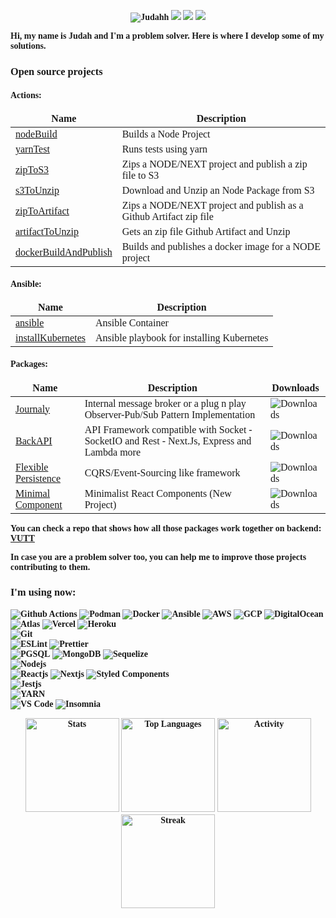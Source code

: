<head>
  <link rel="preload" href="https://jl.business/fonts/Spartan/Spartan-Thin.ttf" as="font" crossorigin="">
  <!--<style>
    @font-face {
      font-family: 'Spartan-Thin';
      src: url("https://jl.business/fonts/Spartan/Spartan-Thin.ttf");
    }
  </style>-->
</head>

<body style="font-family: Spartan-Thin; font-weight: bold;">
  <p align="center">
    <img src="https://komarev.com/ghpvc/?username=Judahh&color=000000&style=flat-square" alt="Judahh" />
    <a href="https://www.linkedin.com/in/judah-holanda/" target="_blank"><img
        src="https://img.shields.io/badge/-Judah%20Holanda-0E0E0E?style=flat-square&logo=Linkedin&logoColor=white&link=https://www.linkedin.com/in/judah-holanda/" /></a>
    <a href="mailto:judahholanda7@gmail.com"><img
        src="https://img.shields.io/badge/-judahholanda7@gmail.com-0E0E0E?style=flat-square&logo=Gmail&logoColor=white&link=mailto:judahholanda7@gmail.com" /></a>
    <a href="https://github.com/Judahh"><img
        src="https://img.shields.io/github/followers/Judahh?label=follow&color=000000&style=social" /></a>
  </p>
  Hi, my name is Judah and I'm a problem solver. Here is where I develop some of my solutions.
  <br />
  <h3>Open source projects</h3>
  <h4>Actions:</h4>
  <table>
    <thead align="center">
      <tr border: none;>
        <td><b>Name</b></td>
        <td><b>Description</b></td>
      </tr>
    </thead>
    <tbody>
      <tr>
        <td><a href="https://github.com/Judahh/nodeBuild">nodeBuild</a></td>
        <td>Builds a Node Project</td>
      <tr>
        <td><a href="https://github.com/Judahh/yarnTest">yarnTest</a></td>
        <td>Runs tests using yarn</td>
      </tr>
      <tr>
        <td><a href="https://github.com/Judahh/zipToS3">zipToS3</a></td>
        <td>Zips a NODE/NEXT project and publish a zip file to S3</td>
      </tr>
      <tr>
        <td><a href="https://github.com/Judahh/s3ToUnzip">s3ToUnzip</a></td>
        <td>Download and Unzip an Node Package from S3</td>
      </tr>
      <tr>
        <td><a href="https://github.com/Judahh/zipToArtifact">zipToArtifact</a></td>
        <td>Zips a NODE/NEXT project and publish as a Github Artifact zip file</td>
      </tr>
      <tr>
        <td><a href="https://github.com/Judahh/artifactToUnzip">artifactToUnzip</a></td>
        <td>Gets an zip file Github Artifact and Unzip</td>
      </tr>
      <tr>
        <td><a href="https://github.com/Judahh/dockerBuildAndPublish">dockerBuildAndPublish</a></td>
        <td>Builds and publishes a docker image for a NODE project</td>
      </tr>
    </tbody>
  </table>
  <h4>Ansible:</h4>
  <table>
    <thead align="center">
      <tr border: none;>
        <td><b>Name</b></td>
        <td><b>Description</b></td>
      </tr>
    </thead>
    <tbody>
      <tr>
        <td><a href="https://github.com/Judahh/ansible">ansible</a></td>
        <td>Ansible Container</td>
      </tr>
      <tr>
        <td><a href="https://github.com/Judahh/installKubernetes">installKubernetes</a></td>
        <td>Ansible playbook for installing Kubernetes</td>
      </tr>
    </tbody>
  </table>
  <h4>Packages:</h4>
  <table>
    <thead align="center">
      <tr border: none;>
        <td><b>Name</b></td>
        <td><b>Description</b></td>
        <td><b>Downloads</b></td>
      </tr>
    </thead>
    <tbody>
      <tr>
        <td><a href="https://github.com/Judahh/journaly">Journaly</a></td>
        <td>Internal message broker or a plug n play Observer-Pub/Sub Pattern Implementation</td>
        <td><img alt="Downloads"
            src="https://img.shields.io/npm/dt/journaly.svg?style=flat-square&labelColor=000000" /></td>
      </tr>
      <tr>
        <td><a href="https://github.com/Judahh/backAPI">BackAPI</a></td>
        <td>API Framework compatible with Socket - SocketIO and Rest - Next.Js, Express and Lambda more</td>
        <td><img alt="Downloads"
            src="https://img.shields.io/npm/dt/backapi.svg?style=flat-square&labelColor=000000" /></td>
        </td>
      </tr>
      <tr>
        <td><a href="https://github.com/Judahh/flexiblePersistence">Flexible Persistence</a></td>
        <td>CQRS/Event-Sourcing like framework</td>
        <td><img alt="Downloads"
            src="https://img.shields.io/npm/dt/flexiblepersistence.svg?style=flat-square&labelColor=000000" /></td>
        </td>
      </tr>
      <tr>
        <td><a href="https://github.com/Judahh/minimalComponents">Minimal Component</a></td>
        <td>Minimalist React Components (New Project)</td>
        <td><img alt="Downloads"
            src="https://img.shields.io/npm/dt/minimal-components.svg?style=flat-square&labelColor=000000" /></td>
        </td>
      </tr>
    </tbody>
  </table>
  You can check a repo that shows how all those packages work together on backend: <a
    href="https://github.com/Judahh/VUTT">VUTT</a><br />

  In case you are a problem solver too, you can help me to improve those projects contributing to them.

  <h3>I'm using now:</h3>
  <p>
    <img alt="Github Actions"
      src="https://img.shields.io/badge/-Github_Actions-000000?style=flat-square&logo=github-actions&logoColor=white" />
    <img alt="Podman"
      src="https://img.shields.io/badge/-Podman-810ad1?style=flat-square&logo=podman&logoColor=white" />
    <img alt="Docker"
      src="https://img.shields.io/badge/-Docker-1a73e8?style=flat-square&logo=docker&logoColor=white" />
    <img alt="Ansible"
      src="https://img.shields.io/badge/-Ansible-000000?style=flat-square&logo=ansible&logoColor=white" />
    <img alt="AWS" src="https://img.shields.io/badge/-AWS-F05032?style=flat-square&logo=amazon&logoColor=white" />
    <img alt="GCP"
      src="https://img.shields.io/badge/-Google_Cloud_Platform-1a73e8?style=flat-square&logo=google-cloud&logoColor=white" />
    <img alt="DigitalOcean"
      src="https://img.shields.io/badge/-Digital_Ocean-1a73e8?style=flat-square&logo=digitalocean&logoColor=white" />
    <img alt="Atlas"
      src="https://img.shields.io/badge/-Atlas-13aa52?style=flat-square&logo=mongodb&logoColor=white" />
    <img alt="Vercel"
      src="https://img.shields.io/badge/-Vercel-000000?style=flat-square&logo=vercel&logoColor=white" />
    <img alt="Heroku"
      src="https://img.shields.io/badge/-Heroku-810ad1?style=flat-square&logo=heroku&logoColor=white" />
    <br />
    <img alt="Git" src="https://img.shields.io/badge/-Git-F05032?style=flat-square&logo=git&logoColor=white" />
    <br />
    <img alt="ESLint"
      src="https://img.shields.io/badge/-ESLint-810ad1?style=flat-square&logo=ESLint&logoColor=white" />
    <img alt="Prettier"
      src="https://img.shields.io/badge/-Prettier-F05032?style=flat-square&logo=prettier&logoColor=white" />
    <br />
    <img alt="PGSQL"
      src="https://img.shields.io/badge/-PGSQL-1a73e8?style=flat-square&logo=postgresql&logoColor=white" />
    <img alt="MongoDB"
      src="https://img.shields.io/badge/-MongoDB-13aa52?style=flat-square&logo=mongodb&logoColor=white" />
    <img alt="Sequelize"
      src="https://img.shields.io/badge/-Sequelize-1a73e8?style=flat-square&logo=sequelize&logoColor=white" />
    <br />
    <img alt="Nodejs"
      src="https://img.shields.io/badge/-Nodejs-13aa52?style=flat-square&logo=Node.js&logoColor=white" />
    <br />
    <img alt="Reactjs"
      src="https://img.shields.io/badge/-Reactjs-1a73e8?style=flat-square&logo=React&logoColor=white" />
    <img alt="Nextjs"
      src="https://img.shields.io/badge/-Nextjs-000000?style=flat-square&logo=Next.js&logoColor=white" />
    <img alt="Styled Components"
      src="https://img.shields.io/badge/-Styled_Components-810ad1?style=flat-square&logo=styled-components&logoColor=white" />
    <br />
    <img alt="Jestjs" src="https://img.shields.io/badge/-Jestjs-F05032?style=flat-square&logo=Jest&logoColor=white" />
    <br />
    <img alt="YARN" src="https://img.shields.io/badge/-Yarn-1a73e8?style=flat-square&logo=yarn&logoColor=white" />
    <!--<img alt="NPM" src="https://img.shields.io/badge/-NPM-CB3837?style=flat-square&logo=npm&logoColor=white" />-->
    <br />
    <img alt="VS Code"
      src="https://img.shields.io/badge/-VS_Code-1a73e8?style=flat-square&logo=visualstudiocode&logoColor=white" />
    <img alt="Insomnia"
      src="https://img.shields.io/badge/-Insomnia-810ad1?style=flat-square&logo=insomnia&logoColor=white" />
  </p>
  <p align="center">
    <!--<picture height="150em">
      <source media="(prefers-color-scheme: dark)"
        srcset="https://github-readme-stats-bay-three.vercel.app/api?username=Judahh&show_icons=true&include_all_commits=true&count_private=true&hide=issues,prs&theme=github_dark&bg_color=00000000&hide_border=true">
      <source media="(prefers-color-scheme: light)"
        srcset="https://github-readme-stats-bay-three.vercel.app/api?username=Judahh&show_icons=true&include_all_commits=true&count_private=true&hide=issues,prs&bg_color=00000000&hide_border=true">
      <img height="150em" alt="Stats"
        src="https://github-readme-stats-bay-three.vercel.app/api?username=Judahh&show_icons=true&include_all_commits=true&count_private=true&hide=issues,prs&bg_color=00000000&hide_border=true" />
    </picture>
    <picture height="150em">
      <source media="(prefers-color-scheme: dark)"
        srcset="https://github-readme-stats-bay-three.vercel.app/api/top-langs/?username=Judahh&layout=compact&langs_count=10&hide=assembly,c,javascript,postscript,livescript,pascal,html,css,d,objective-c,arduino,lex,php,makefile,cmake,yacc,plpgsql,tsql,tcl,processing,apacheconf,perl,elixir,verilog,labVIEW&theme=github_dark&bg_color=00000000">
      <source media="(prefers-color-scheme: light)"
        srcset="https://github-readme-stats-bay-three.vercel.app/api/top-langs/?username=Judahh&layout=compact&langs_count=10&hide=assembly,c,javascript,postscript,livescript,pascal,html,css,d,objective-c,arduino,lex,php,makefile,cmake,yacc,plpgsql,tsql,tcl,processing,apacheconf,perl,elixir,verilog,labVIEW&bg_color=00000000&hide_border=true">
      <img height="150em" alt="Top Languages"
        src="https://github-readme-stats-bay-three.vercel.app/api/top-langs/?username=Judahh&layout=compact&langs_count=10&hide=assembly,c,javascript,postscript,livescript,pascal,html,css,d,objective-c,arduino,lex,php,makefile,cmake,yacc,plpgsql,tsql,tcl,processing,apacheconf,perl,elixir,verilog,labVIEW&bg_color=00000000&hide_border=true" />
    </picture>-->
    <img height="150em" alt="Stats"
        src="https://github-readme-stats-bay-three.vercel.app/api?username=Judahh&show_icons=true&include_all_commits=true&count_private=true&hide=issues,prs&bg_color=00000000&hide_border=true" />
    <img height="150em" alt="Top Languages"
        src="https://github-readme-stats-bay-three.vercel.app/api/top-langs/?username=Judahh&layout=compact&langs_count=10&hide=assembly,c,javascript,postscript,livescript,pascal,html,css,d,objective-c,arduino,lex,php,makefile,cmake,yacc,plpgsql,tsql,tcl,processing,apacheconf,perl,elixir,verilog,labVIEW&bg_color=00000000&hide_border=true" />
    <picture height="150em">
      <source media="(prefers-color-scheme: dark)"
        srcset="https://activity-graph.herokuapp.com/graph?username=Judahh&theme=react&hide_border=true&bg_color=00000000">
      <source media="(prefers-color-scheme: light)"
        srcset="https://activity-graph.herokuapp.com/graph?username=Judahh&theme=minimal&hide_border=true">
      <img height="150em" alt="Activity"
        src="https://activity-graph.herokuapp.com/graph?username=Judahh&theme=minimal&hide_border=true" />
    </picture>
    <picture height="150em">
      <source media="(prefers-color-scheme: dark)"
        srcset="https://streak-stats.demolab.com/?user=Judahh&theme=windows-dark&hide_border=true&background=00000000">
      <source media="(prefers-color-scheme: light)" srcset="https://streak-stats.demolab.com/?user=Judahh">
      <img height="150em" alt="Streak" src="https://streak-stats.demolab.com/?user=Judahh" />
    </picture>
    <!--
    <picture height="150em">
      <img height="150em" src="[https://streak-stats.demolab.com/?user=Judahh](https://github-readme-stats.vercel.app/api/wakatime?username=Judahh)"/>
    </picture>
  -->
  </p>
</body>
